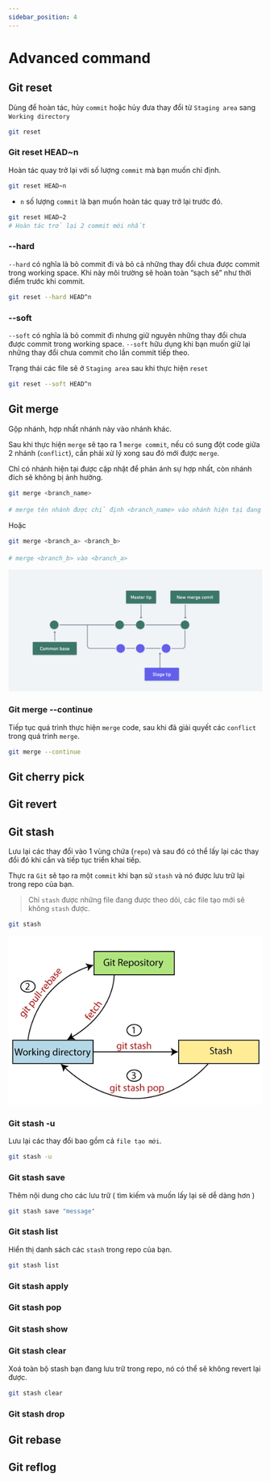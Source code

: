 ```yaml
---
sidebar_position: 4
---
```


# Advanced command

## Git reset

Dùng để hoàn tác, hủy `commit` hoặc hủy đưa thay đổi từ `Staging area` sang `Working directory`

```bash
git reset
```

### Git reset HEAD~n

Hoàn tác quay trở lại với số lượng `commit` mà bạn muốn chỉ định.

```bash
git reset HEAD~n
```

- `n` số lượng `commit` là bạn muốn hoàn tác quay trở lại trước đó.

```bash title="Example"
git reset HEAD~2
# Hoàn tác trở lại 2 commit mới nhất
```

### --hard

`--hard` có nghĩa là bỏ commit đi và bỏ cả những thay đổi chưa được commit trong working space. Khi này môi trường sẽ hoàn toàn “sạch sẽ” như thời điểm trước khi commit.

```bash
git reset --hard HEAD^n
```

### --soft

`--soft` có nghĩa là bỏ commit đi nhưng giữ nguyên những thay đổi chưa được commit trong working space. `--soft` hữu dụng khi bạn muốn giữ lại những thay đổi chưa commit cho lần commit tiếp theo.

Trạng thái các file sẽ ở `Staging area` sau khi thực hiện `reset`

```bash
git reset --soft HEAD^n
```

## Git merge

Gộp nhánh, hợp nhất nhánh này vào nhánh khác.

Sau khi thực hiện `merge` sẽ tạo ra 1 `merge commit`, nếu có sung đột code giữa 2 nhánh (`conflict`), cần phải xử lý xong sau đó mới được `merge`.

Chỉ có nhánh hiện tại được cập nhật để phản ánh sự hợp nhất, còn nhánh đích sẽ không bị ảnh hưởng.

```bash
git merge <branch_name>

# merge tên nhánh được chỉ định <branch_name> vào nhánh hiện tại đang đứng
```

Hoặc

```bash
git merge <branch_a> <branch_b>

# merge <branch_b> vào <branch_a>
```

![git-merge](./images/git-merge.png)

### Git merge --continue

Tiếp tục quá trình thực hiện `merge` code, sau khi đã giải quyết các `conflict` trong quá trình `merge`.

```bash
git merge --continue
```

## Git cherry pick

## Git revert

## Git stash

Lưu lại các thay đổi vào 1 vùng chứa (`repo`) và sau đó có thể lấy lại các thay đổi đó khi cần và tiếp tục triển khai tiếp.

Thực ra `Git` sẽ tạo ra một `commit` khi bạn sử `stash` và nó được lưu trữ lại trong repo của bạn.

> Chỉ `stash` được những file đang được theo dõi, các file tạo mới sẽ không `stash` được.

```bash
git stash
```

![git-stash](./images/git-stash.webp)

### Git stash -u

Lưu lại các thay đổi bao gồm cả `file tạo mới`.

```bash
git stash -u
```

### Git stash save

Thêm nội dung cho các lưu trữ ( tìm kiếm và muốn lấy lại sẽ dễ dàng hơn )

```bash
git stash save "message"
```

### Git stash list

Hiển thị danh sách các `stash` trong repo của bạn.

```bash
git stash list
```

### Git stash apply

### Git stash pop

### Git stash show

### Git stash clear

Xoá toàn bộ stash bạn đang lưu trữ trong repo, nó có thể sẽ không revert lại được.

```bash
git stash clear
```

### Git stash drop

## Git rebase

## Git reflog
